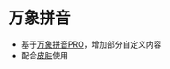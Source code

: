 # 万象拼音
- 基于[万象拼音PRO](https://github.com/amzxyz/rime_wanxiang_pro)，增加部分自定义内容
- 配合[皮肤](../Skin_Keyboard/)使用